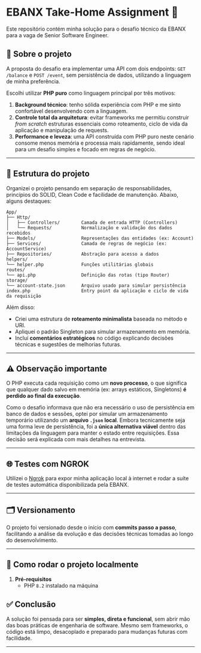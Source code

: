 # EBANX Take-Home Assignment 💼

Este repositório contém minha solução para o desafio técnico da EBANX para a vaga de Senior Software Engineer.

## 🧠 Sobre o projeto

A proposta do desafio era implementar uma API com dois endpoints: `GET /balance` e `POST /event`, sem persistência de dados, utilizando a linguagem de minha preferência.  

Escolhi utilizar **PHP puro** como linguagem principal por três motivos:

1. **Background técnico**: tenho sólida experiência com PHP e me sinto confortável desenvolvendo com a linguagem.
2. **Controle total da arquitetura**: evitar frameworks me permitiu construir *from scratch* estruturas essenciais como roteamento, ciclo de vida da aplicação e manipulação de requests.
3. **Performance e leveza**: uma API construída com PHP puro neste cenário consome menos memória e processa mais rapidamente, sendo ideal para um desafio simples e focado em regras de negócio.

---

## 📁 Estrutura do projeto

Organizei o projeto pensando em separação de responsabilidades, princípios do SOLID, Clean Code e facilidade de manutenção. Abaixo, alguns destaques:

```text
App/
├── Http/
│   ├── Controllers/        Camada de entrada HTTP (Controllers)
│   └── Requests/           Normalização e validação dos dados recebidos
├── Models/                 Representações das entidades (ex: Account)
├── Services/               Camada de regras de negócio (ex: AccountService)
├── Repositories/           Abstração para acesso a dados
helpers/
└── helper.php              Funções utilitárias globais
routes/
└── api.php                 Definição das rotas (tipo Router)
storage/
└── account-state.json      Arquivo usado para simular persistência
index.php                   Entry point da aplicação e ciclo de vida da requisição
```

Além disso:
- Criei uma estrutura de **roteamento minimalista** baseada no método e URI.
- Apliquei o padrão Singleton para simular armazenamento em memória.
- Incluí **comentários estratégicos** no código explicando decisões técnicas e sugestões de melhorias futuras.

---

## ⚠️ Observação importante

O PHP executa cada requisição como um **novo processo**, o que significa que qualquer dado salvo em memória (ex: arrays estáticos, Singletons) **é perdido ao final da execução**.

Como o desafio informava que não era necessário o uso de persistência em banco de dados e sessões, optei por simular um armazenamento temporário utilizando um **arquivo `.json` local**. Embora tecnicamente seja uma forma leve de persistência, foi a **única alternativa viável** dentro das limitações da linguagem para manter o estado entre requisições. Essa decisão será explicada com mais detalhes na entrevista.

---

## 🌐 Testes com NGROK

Utilizei o [Ngrok](https://ngrok.com/) para expor minha aplicação local à internet e rodar a suíte de testes automática disponibilizada pela EBANX.

---

## 🗂️ Versionamento

O projeto foi versionado desde o início com **commits passo a passo**, facilitando a análise da evolução e das decisões técnicas tomadas ao longo do desenvolvimento.

---

## 🚀 Como rodar o projeto localmente

1. **Pré-requisitos**
   - PHP `8.2` instalado na máquina

## ✅ Conclusão

A solução foi pensada para ser **simples, direta e funcional**, sem abrir mão das boas práticas de engenharia de software. Mesmo sem frameworks, o código está limpo, desacoplado e preparado para mudanças futuras com facilidade.

---